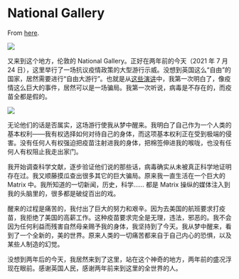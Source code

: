 # National Gallery

From [here](https://yinwang1.substack.com/p/national-gallery).

![](https://substackcdn.com/image/fetch/w_1456,c_limit,f_auto,q_auto:good,fl_progressive:steep/https%3A%2F%2Fsubstack-post-media.s3.amazonaws.com%2Fpublic%2Fimages%2Fc816ce68-71d1-4911-a590-0ed2602f3532_640x480.jpeg)

<span>又来到这个地方，伦敦的 National Gallery。正好在两年前的今天（2021 年 7 月 24 日），这里举行了一场抗议疫情政策的大型游行示威。没想到英国这么“自由”的国家，居然需要进行“自由大游行”。也就是从</span>[这些演讲](https://odysee.com/@CosmicEvent:5/DR-ANDREW-KAUFMANS-SPEECH-AT-LONDON-FREEDOM-PROTEST-JULY-24TH-2021:3)<span>中，我第一次明白了，像疫情这么巨大的事件，居然可以是一场骗局。我第一次听说，病毒是不存在的，而疫苗全都是假的。</span>

![](https://substackcdn.com/image/fetch/w_1456,c_limit,f_auto,q_auto:good,fl_progressive:steep/https%3A%2F%2Fsubstack-post-media.s3.amazonaws.com%2Fpublic%2Fimages%2F18846e12-5da8-4a2f-89df-62ce4cc0dc6b_640x313.jpeg)

无论他们的话是否属实，这场游行使我从梦中醒来。我明白了自己作为一个人类的基本权利——我有权选择如何对待自己的身体，而这项基本权利正在受到极端的侵害。没有任何人有权强迫把疫苗注射进我的身体，把棉签伸进我的喉咙，也没有任何人有权阻止我走出家门。

我开始调查科学文献，逐步验证他们说的那些话，病毒确实从未被真正科学地证明存在过。我又顺藤摸瓜查出很多其它的巨大骗局。原来我一直生活在一个巨大的 Matrix 中。我所知道的一切新闻，历史，科学…… 都是 Matrix 操纵的媒体注入到我的头脑里的，很多都是破绽百出的戏。

醒来的过程是痛苦的，我付出了巨大的努力和艰辛。因为去美国的航班要求打疫苗，我拒绝了美国的高薪工作。这种疫苗要求完全是无理，违法，邪恶的。我不会因为任何利益而残害自然母亲赐予我的身体，我坚持到了今天。我从梦中醒来，看到了一个全新的，美的世界。原来人类的一切痛苦都来自于自己内心的恐惧，以及某些人制造的幻觉。

没想到两年后的今天，我居然来到了这里，站在这个神奇的地方，两年前的盛况浮现在眼前。感谢英国人民，感谢两年前来到这里的全世界的人。
